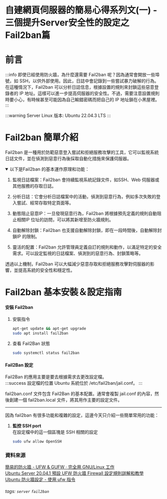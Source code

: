 # 自建網頁伺服器的簡易心得系列文(一) - 三個提升Server安全性的設定之Fail2ban篇

**前言**
===
:::info
即使已經使用防火牆，為什麼還需要 Fail2ban 呢？因為通常會開放一些埠號，如 SSH，以供外部使用。因此，日誌中會記錄到一些嘗試暴力破解的行為。在這種情況下，Fail2ban 可以分析日誌信息，根據設置的規則來封鎖這些惡意登錄者的 IP 地址。這樣可以進一步提高伺服器的安全性。不過，需要注意設置規則時要小心，有時候甚至可能因為自己輸錯密碼而把自己的 IP 地址鎖在小黑屋裡。  
:::  

:::warning
Server Linux 版本: Ubuntu 22.04.3 LTS
:::  

**Fail2ban 簡單介紹**
===  

Fail2ban 是一種用於防範惡意登入嘗試和拒絕服務攻擊的工具，它可以監視系統日誌文件，並在偵測到惡意行為後採取自動化措施來保護伺服器。
<details open>  
<summary>以下是Fail2ban 的基本運作原理和功能：</summary>

1. 監視日誌檔案：Fail2ban 會持續監視系統記錄文件​​，如SSH、Web 伺服器或其他服務的存取日誌。

2. 分析日誌：它會分析日誌檔案中的活動，偵測到惡意行為，例如多次失敗的登入嘗試、經常存取特定頁面等。

3. 動態阻止惡意IP：一旦發現惡意行為，Fail2ban 將根據預先定義的規則自動阻止相關IP 位址的訪問，可以將其新增至防火牆規則。

4. 自動解除封鎖：Fail2ban 也支援自動解除封鎖，即在一段時間後，自動解除封鎖IP 的限制。

5. 靈活的配置：Fail2ban 允許管理員定義自訂的規則和動作，以滿足特定的安全需求。可以設定監視的日誌檔案、偵測到的惡意行為、封鎖策略等。

透過以上機制，Fail2ban 可以大幅減少惡意存取和拒絕服務攻擊對伺服器的影響，並提高系統的安全性和穩定性。
</details>  

**Fail2ban 基本安裝＆設定指南**
===  
#### **安裝 Fail2ban**  
1. 安裝指令  

    ``` bash
    apt-get update && apt-get upgrade
    sudo apt install fail2ban
    ```
2. 查看 Fail2Ban 狀態  

    ``` bash
    sudo systemctl status fail2ban
    ```

#### **Fail2Ban 設定** 

Fail2Ban 的應用主要是要去根據需求去更改設定檔。  
:::success
設定檔的位置 Ubuntu 系統位於 /etc/fail2ban/jail.conf。
:::  

fail2ban.conf 文件包含 Fail2Ban 的基本配置。通常會複製 jail.conf 的內容，然後創建一個 fail2ban.local 文件，將其用作主要的設定文件。  

---
因為 fail2ban 有很多功能和複雜的設定，這邊今天只介紹一些簡單常用的功能：

1. **監控 SSH port**  
    在設定檔中的這一個區塊是 SSH 相關的設定
    
    ``` bash
    sudo ufw allow OpenSSH
    ```  


### **資料來源**  

[簡易的防火牆 - UFW & GUFW ·  完全用 GNU/Linux 工作](https://chusiang.gitbooks.io/working-on-gnu-linux/content/07.ufw.html)  
[Ubuntu Server 20.04.1 預設 UFW 防火牆 Firewall 設定規則詳解和教學](https://footmark.com.tw/news/linux/ubuntu/ubuntu-server-ufw/)  
[Ubuntu 防火牆設定 - 使用 ufw 指令](https://blog.tarswork.com/post/ubuntu-firewall-setting-using-ufw/)  

<!-- ### 二，安裝 Fail2ban，防止不明人士一直嘗試登入

### 三，管理好使用者，避免最高使用者外洩 -->

###### tags: `server` `fail2ban`